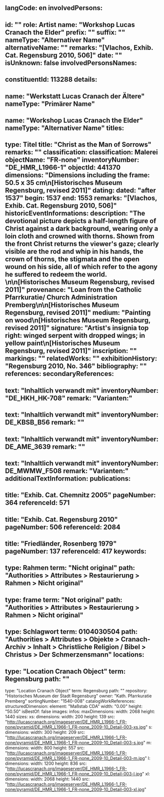 langCode: en
involvedPersons: 
 - 
   id: ""
  role: Artist
  name: "Workshop Lucas Cranach the Elder"
  prefix: ""
  suffix: ""
  nameType: "Alternativer Name"
  alternativeName: ""
  remarks: "[Vlachos, Exhib. Cat. Regensburg 2010, 506]"
  date: ""
  isUnknown: false
involvedPersonsNames: 
 - 
   constituentId: 113288
  details: 
   - 
   name: "Werkstatt Lucas Cranach der Ältere"
    nameType: "Primärer Name"
   - 
   name: "Workshop Lucas Cranach the Elder"
    nameType: "Alternativer Name"
titles: 
 - 
   type: Titel
  title: "Christ as the Man of Sorrows"
  remarks: ""
classification: 
 classification: Malerei
objectName: "FR-none"
inventoryNumber: "DE_HMR_L1966-1"
objectId: 441370
dimensions: "Dimensions including the frame: 50.5 x 35 cm\n[Historisches Museum Regensburg, revised 2011]"
dating: 
 dated: "after 1537"
 begin: 1537
 end: 1553
 remarks: "[Vlachos, Exhib. Cat. Regensburg 2010, 506]"
 historicEventInformations: 
description: "The devotional picture depicts a half-length figure of Christ against a dark background, wearing only a loin cloth and crowned with thorns. Shown from the front Christ returns the viewer's gaze; clearly visible are the rod and whip in his hands, the crown of thorns, the stigmata and the open wound on his side, all of which refer to the agony he suffered to redeem the world. \n\n[Historisches Museum Regensburg, revised 2011]"
provenance: "Loan from the Catholic Pfarrkuratie/ Church Administration Premberg\n\n[Historisches Museum Regensburg, revised 2011]"
medium: "Painting on wood\n[Historisches Museum Regensburg, revised 2011]"
signature: "Artist's insignia top right: winged serpent with dropped wings; in yellow paint\n[Historisches Museum Regensburg, revised 2011]"
inscription: ""
markings: ""
relatedWorks: ""
exhibitionHistory: "Regensburg 2010, No. 346"
bibliography: ""
references: 
secondaryReferences: 
 - 
   text: "Inhaltlich verwandt mit"
  inventoryNumber: "DE_HKH_HK-708"
  remark: "Varianten:"
 - 
   text: "Inhaltlich verwandt mit"
  inventoryNumber: DE_KBSB_B56
  remark: ""
 - 
   text: "Inhaltlich verwandt mit"
  inventoryNumber: DE_AME_3639
  remark: ""
 - 
   text: "Inhaltlich verwandt mit"
  inventoryNumber: DE_MWMW_F508
  remark: "Varianten:"
additionalTextInformation: 
publications: 
 - 
   title: "Exhib. Cat. Chemnitz 2005"
  pageNumber: 364
  referenceId: 571
 - 
   title: "Exhib. Cat. Regensburg 2010"
  pageNumber: 506
  referenceId: 2084
 - 
   title: "Friedländer, Rosenberg 1979"
  pageNumber: 137
  referenceId: 417
keywords: 
 - 
   type: Rahmen
  term: "Nicht original"
  path: "Authorities > Attributes > Restaurierung > Rahmen > Nicht original"
 - 
   type: frame
  term: "Not original"
  path: "Authorities > Attributes > Restaurierung > Rahmen > Nicht original"
 - 
   type: Schlagwort
  term: 0104030504
  path: "Authorities > Attributes > Objekte > Cranach-Archiv > Inhalt > Christliche Religion / Bibel > Christus > Der Schmerzensmann"
locations: 
 - 
   type: "Location Cranach Object"
  term: Regensburg
  path: ""
 - 
   type: "Location Cranach Object"
  term: Regensburg
  path: ""
repository: "Historisches Museum der Stadt Regensburg"
owner: "Kath. Pfarrkuratie Premberg"
sortingNumber: "1540-008"
catalogWorkReferences: 
structuredDimension: 
 element: "Maßstab CDA"
 width: "0.00"
 height: "50.50"
isBestOf: false
images: 
 infos: 
  maxDimensions: 
   width: 2068
   height: 1440
 sizes: 
  xs: 
   dimensions: 
    width: 200
    height: 139
   src: "http://lucascranach.org/imageserver/DE_HMR_L1966-1_FR-none/pyramid/DE_HMR_L1966-1_FR-none_2009-10_Detail-003-xs.jpg"
  s: 
   dimensions: 
    width: 300
    height: 209
   src: "http://lucascranach.org/imageserver/DE_HMR_L1966-1_FR-none/pyramid/DE_HMR_L1966-1_FR-none_2009-10_Detail-003-s.jpg"
  m: 
   dimensions: 
    width: 800
    height: 557
   src: "http://lucascranach.org/imageserver/DE_HMR_L1966-1_FR-none/pyramid/DE_HMR_L1966-1_FR-none_2009-10_Detail-003-m.jpg"
  l: 
   dimensions: 
    width: 1200
    height: 836
   src: "http://lucascranach.org/imageserver/DE_HMR_L1966-1_FR-none/pyramid/DE_HMR_L1966-1_FR-none_2009-10_Detail-003-l.jpg"
  xl: 
   dimensions: 
    width: 2068
    height: 1440
   src: "http://lucascranach.org/imageserver/DE_HMR_L1966-1_FR-none/pyramid/DE_HMR_L1966-1_FR-none_2009-10_Detail-003-xl.jpg"
